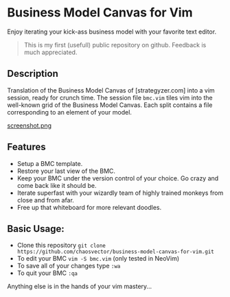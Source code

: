 # Business Model Canvas for Vim

Enjoy iterating your kick-ass business model with your favorite text editor.

> This is my first (usefull) public repository on github. Feedback is much appreciated.

## Description

Translation of the Business Model Canvas of [strategyzer.com] into a vim
session, ready for crunch time. The session file ``bmc.vim`` tiles vim into the
well-known grid of the Business Model Canvas. Each split contains a file
corresponding to an element of your model.

[screenshot.png](screenshot)


## Features

- Setup a BMC template.
- Restore your last view of the BMC.
- Keep your BMC under the version control of your choice. Go crazy and come back like it should be.
- Iterate superfast with your wizardly team of highly trained monkeys from close and from afar.
- Free up that whiteboard for more relevant doodles.


## Basic Usage:

- Clone this repository ``git clone https://github.com/chaosvector/business-model-canvas-for-vim.git``
- To edit your BMC ``vim -S bmc.vim`` (only tested in NeoVim)
- To save all of your changes type ``:wa``
- To quit your BMC ``:qa``

Anything else is in the hands of your vim mastery...
